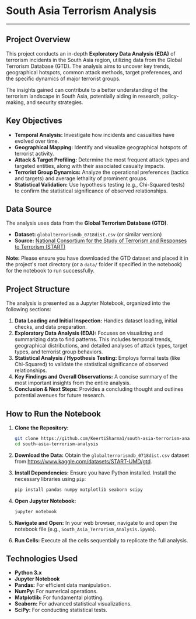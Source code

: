 # South Asia Terrorism Analysis

---

## Project Overview

This project conducts an in-depth **Exploratory Data Analysis (EDA)** of terrorism incidents in the South Asia region, utilizing data from the Global Terrorism Database (GTD). The analysis aims to uncover key trends, geographical hotspots, common attack methods, target preferences, and the specific dynamics of major terrorist groups.

The insights gained can contribute to a better understanding of the terrorism landscape in South Asia, potentially aiding in research, policy-making, and security strategies.

## Key Objectives

* **Temporal Analysis:** Investigate how incidents and casualties have evolved over time.
* **Geographical Mapping:** Identify and visualize geographical hotspots of terrorist activity.
* **Attack & Target Profiling:** Determine the most frequent attack types and targeted entities, along with their associated casualty impacts.
* **Terrorist Group Dynamics:** Analyze the operational preferences (tactics and targets) and average lethality of prominent groups.
* **Statistical Validation:** Use hypothesis testing (e.g., Chi-Squared tests) to confirm the statistical significance of observed relationships.

## Data Source

The analysis uses data from the **Global Terrorism Database (GTD)**.
* **Dataset:** `globalterrorismdb_0718dist.csv` (or similar version)
* **Source:** [National Consortium for the Study of Terrorism and Responses to Terrorism (START)](https://www.start.umd.edu/data-tools/global-terrorism-database-gtd)

**Note:** Please ensure you have downloaded the GTD dataset and placed it in the project's root directory (or a `data/` folder if specified in the notebook) for the notebook to run successfully.

## Project Structure

The analysis is presented as a Jupyter Notebook, organized into the following sections:

1.  **Data Loading and Initial Inspection:** Handles dataset loading, initial checks, and data preparation.
2.  **Exploratory Data Analysis (EDA):** Focuses on visualizing and summarizing data to find patterns. This includes temporal trends, geographical distributions, and detailed analyses of attack types, target types, and terrorist group behaviors.
3.  **Statistical Analysis / Hypothesis Testing:** Employs formal tests (like Chi-Squared) to validate the statistical significance of observed relationships.
4.  **Key Findings and Overall Observations:** A concise summary of the most important insights from the entire analysis.
5.  **Conclusion & Next Steps:** Provides a concluding thought and outlines potential avenues for future research.

## How to Run the Notebook

1.  **Clone the Repository:**
    ```bash
    git clone https://github.com/KeertiSharma1/south-asia-terrorism-analysis
    cd south-asia-terrorism-analysis
    ```
    
2.  **Download the Data:** Obtain the `globalterrorismdb_0718dist.csv` dataset from https://www.kaggle.com/datasets/START-UMD/gtd.
3.  **Install Dependencies:** Ensure you have Python installed. Install the necessary libraries using `pip`:
    ```bash
    pip install pandas numpy matplotlib seaborn scipy
    ```
4.  **Open Jupyter Notebook:**
    ```bash
    jupyter notebook
    ```
5.  **Navigate and Open:** In your web browser, navigate to and open the notebook file (e.g., `South_Asia_Terrorism_Analysis.ipynb`).
6.  **Run Cells:** Execute all the cells sequentially to replicate the full analysis.

## Technologies Used

* **Python 3.x**
* **Jupyter Notebook**
* **Pandas:** For efficient data manipulation.
* **NumPy:** For numerical operations.
* **Matplotlib:** For fundamental plotting.
* **Seaborn:** For advanced statistical visualizations.
* **SciPy:** For conducting statistical tests.